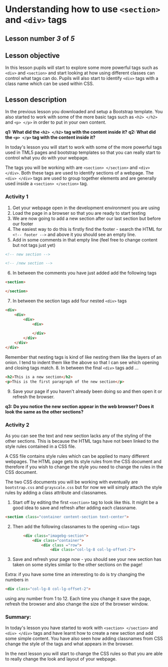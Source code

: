 # Understanding how to use `<section>` and `<div>` tags

## Lesson number *3* of *5*

## Lesson objective

In this lesson pupils will start to explore some more powerful tags such as `<div>` and `<section>` and start looking at how using different classes can control what tags can do.  Pupils will also start to identify `<div>` tags with a class name which can be used within CSS.

## Lesson description

In the previous lesson you downloaded and setup a Bootstrap template.  You also started to work with some of the more basic tags such as `<h2> </h2>` and `<p> </p>` in order to put in your own content.

**q1: What did the `<h2> </h2>` tag with the content inside it?**
**q2: What did the `<p> </p>` tag with the content inside it?**

In today's lesson you will start to work with some of the more powerful tags used in TML5 pages and bootstrap templates so that you can really start to control what you do with your webpage.

The tags you will be working with are `<section> </section>` and `<div> </div>`.  Both these tags are used to identify sections of a webpage. The `<div> </div>` tags are used to group together elements and are generally used inside a `<section> </section>` tag.

### Activity 1

1. Get your webpage open in the development environment you are using
2. Load the page in a browser so that you are ready to start testing
3. We are now going to add a new section after our last section but before our footer
4. The easiest way to do this is firstly find the footer - search the HTML for `<!-- footer -->` and above it you should see an empty line.
5. Add in some comments in that empty line (feel free to change content but not tags just yet)
```html
<!-- new section -->

<!-- /new section -->
```
6. In between the comments you have just added add the following tags
```html
<section>

</section>
```
7. In between the section tags add four nested `<div>` tags
```html
<div>
	<div>
		<div>
			<div>
			
			</div>
		</div>
	</div>
</div>
```
Remember that nesting tags is kind of like nesting them like the layers of an onion.  I tend to indent them like the above so that I can see which opening and closing tags match.
8. In between the final `<div>` tags add ...
```html
<h2>This is a new section</h2>
<p>This is the first paragraph of the new section</p>
```
9. Save your page if you haven't already been doing so and then open it or refresh the browser.

**q3: Do you notice the new section appear in the web browser? Does it look the same as the other sections?**

### Activity 2

As you can see the text and new section lacks any of the styling of the other sections.  This is because the HTML tags have not been linked to the style rules contained in a CSS file.

A CSS file contains style rules which can be applied to many different webpages.  The HTML page gets its style rules from the CSS document and therefore if you wish to change the style you need to change the rules in the CSS document.

The two CSS documents you will be working with eventually are `bootstrap.css` and `grayscale.css` but for now we will simply attach the style rules by adding a class attribute and classnames.

1. Start off by editing the first `<section>` tag to look like this.  It might be a good idea to save and refresh after adding each classname. 
```html
<section class="container content-section text-center">
```
2. Then add the following classnames to the opening `<div>` tags
```html
        <div class="imagebg-section">
            <div class="container">
                <div class ="row">
                	<div class="col-lg-8 col-lg-offset-2">
```
3. Save and refresh your page now - you should see your new section has taken on some styles similar to the other sections on the page!

Extra: if you have some time an interesting to do is try changing the numbers in
```html
<div class="col-lg-8 col-lg-offset-2">
```
using any number from 1 to 12.  Each time you change it save the page, refresh the browser and also change the size of the browser window.

### Summary:
In today's lesson you have started to work with `<section> </section>` and `<div> </div>` tags and have learnt how to create a new section and add some simple content.  You have also seen how adding classnames from CSS change the style of the tags and what appears in the browser.

In the next lesson you will start to change the CSS rules so that you are able to really change the look and layout of your webpage.
